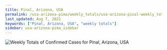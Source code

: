 ```yaml
---
title: Pinal, Arizona, USA
permalink: /usa-arizona-pima/weekly_totals/usa-arizona-pinal-weekly_totals.html
last_updated: Aug 7, 2021
keywords: ["Pinal, Arizona, USA", "weekly totals"]
sidebar: usa-arizona-pima_sidebar
---
```


![Weekly Totals of Confirmed Cases for Pinal, Arizona, USA](/covid_tracker/images/graphs/usa-arizona-pinal-weekly_totals_graph.png)
